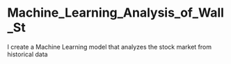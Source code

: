 # Machine_Learning_Analysis_of_Wall_St
 I create a Machine Learning model that analyzes the stock market from historical data
